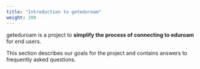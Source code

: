 ```yaml
---
title: "Introduction to geteduroam"
weight: 200
---
```


geteduroam is a project to **simplify the process of connecting to eduroam** for end users.

This section describes our goals for the project and contains answers to frequently asked questions.
